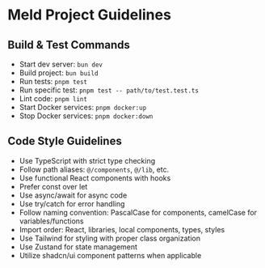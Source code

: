 # Meld Project Guidelines

## Build & Test Commands
- Start dev server: `bun dev`
- Build project: `bun build`
- Run tests: `pnpm test`
- Run specific test: `pnpm test -- path/to/test.test.ts`
- Lint code: `pnpm lint`
- Start Docker services: `pnpm docker:up`
- Stop Docker services: `pnpm docker:down`

## Code Style Guidelines
- Use TypeScript with strict type checking
- Follow path aliases: `@/components`, `@/lib`, etc.
- Use functional React components with hooks
- Prefer const over let
- Use async/await for async code
- Use try/catch for error handling
- Follow naming convention: PascalCase for components, camelCase for variables/functions
- Import order: React, libraries, local components, types, styles
- Use Tailwind for styling with proper class organization
- Use Zustand for state management
- Utilize shadcn/ui component patterns when applicable